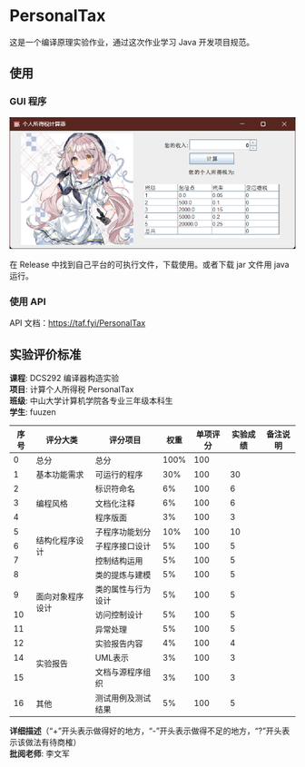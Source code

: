 # PersonalTax

这是一个编译原理实验作业，通过这次作业学习 Java 开发项目规范。

## 使用

### GUI 程序

![GUI-demo](GUI-demo.png)

在 Release 中找到自己平台的可执行文件，下载使用。或者下载 jar 文件用 java 运行。

### 使用 API

API 文档：https://taf.fyi/PersonalTax

## 实验评价标准

**课程**: DCS292 编译器构造实验  
**项目**: 计算个人所得税 PersonalTax  
**班级**: 中山大学计算机学院各专业三年级本科生  
**学生**: fuuzen  

<table>
  <thead>
    <tr>
      <th>序号</th>
      <th>评分大类</th>
      <th>评分项目</th>
      <th>权重</th>
      <th>单项评分</th>
      <th>实验成绩</th>
      <th>备注说明</th>
    </tr>
  </thead>
  <tbody>
    <tr>
      <td>0</td>
      <td>总分</td>
      <td>总分</td>
      <td>100%</td>
      <td>100</td>
      <td></td>
      <td></td>
    </tr>
    <tr>
      <td>1</td>
      <td rowspan="1">基本功能需求</td>
      <td>可运行的程序</td>
      <td>30%</td>
      <td>100</td>
      <td>30</td>
      <td></td>
    </tr>
    <tr>
      <td>2</td>
      <td rowspan="3">编程风格</td>
      <td>标识符命名</td>
      <td>6%</td>
      <td>100</td>
      <td>6</td>
      <td></td>
    </tr>
    <tr>
      <td>3</td>
      <td>文档化注释</td>
      <td>6%</td>
      <td>100</td>
      <td>6</td>
      <td></td>
    </tr>
    <tr>
      <td>4</td>
      <td>程序版面</td>
      <td>3%</td>
      <td>100</td>
      <td>3</td>
      <td></td>
    </tr>
    <tr>
      <td>5</td>
      <td rowspan="3">结构化程序设计</td>
      <td>子程序功能划分</td>
      <td>10%</td>
      <td>100</td>
      <td>10</td>
      <td></td>
    </tr>
    <tr>
      <td>6</td>
      <td>子程序接口设计</td>
      <td>5%</td>
      <td>100</td>
      <td>5</td>
      <td></td>
    </tr>
    <tr>
      <td>7</td>
      <td>控制结构运用</td>
      <td>5%</td>
      <td>100</td>
      <td>5</td>
      <td></td>
    </tr>
    <tr>
      <td>8</td>
      <td rowspan="4">面向对象程序设计</td>
      <td>类的提炼与建模</td>
      <td>5%</td>
      <td>100</td>
      <td>5</td>
      <td></td>
    </tr>
    <tr>
      <td>9</td>
      <td>类的属性与行为设计</td>
      <td>5%</td>
      <td>100</td>
      <td>5</td>
      <td></td>
    </tr>
    <tr>
      <td>10</td>
      <td>访问控制设计</td>
      <td>5%</td>
      <td>100</td>
      <td>5</td>
      <td></td>
    </tr>
    <tr>
      <td>11</td>
      <td>异常处理</td>
      <td>5%</td>
      <td>100</td>
      <td>5</td>
      <td></td>
    </tr>
    <tr>
      <td>12</td>
      <td rowspan="3">实验报告</td>
      <td>实验报告内容</td>
      <td>4%</td>
      <td>100</td>
      <td>4</td>
      <td></td>
    </tr>
    <tr>
      <td>14</td>
      <td>UML表示</td>
      <td>3%</td>
      <td>100</td>
      <td>3</td>
      <td></td>
    </tr>
    <tr>
      <td>15</td>
      <td>文档与源程序组织</td>
      <td>3%</td>
      <td>100</td>
      <td>3</td>
      <td></td>
    </tr>
    <tr>
      <td>16</td>
      <td>其他</td>
      <td>测试用例及测试结果</td>
      <td>5%</td>
      <td>100</td>
      <td>5</td>
      <td></td>
    </tr>
  </tbody>
</table>

**详细描述**（“+”开头表示做得好的地方，“-”开头表示做得不足的地方，“?”开头表示该做法有待商榷）  
**批阅老师**: 李文军
